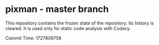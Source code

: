 # pixman - master branch

This repository contains the frozen state of the repository.
Its history is cleared. It is used only for static code
analysis with Codacy.

Commit Time: 1727809758